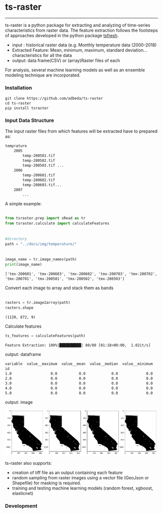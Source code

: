 # ts-raster
--------------------
ts-raster is a python package for extracting and analyzing of time-series characteristics from raster data. The feature extraction follows the footsteps of approaches developed in the python package <a href="https://github.com/blue-yonder/tsfresh">tsfresh</a>. 

- input : historical raster data (e.g. Monthly temperature data (2000-2018) 
- Extracted Feature: Mean, minimum, maximum, standard deviation... characteristics for all the data 
- output: data frame(CSV) or (array)Raster files of each

For analysis, several machine learning models as well as an ensemble modeling technique are incorporated. 


### Installation

    git clone https://github.com/adbeda/ts-raster
    cd ts-raster
    pip install tsraster




### Input Data Structure

The input raster files from which features will be extracted have to prepared as:

    temprature
        2005
            temp-200501.tif 
            temp-200502.tif
            temp-200503.tif ...
        2006
            temp-200601.tif
            temp-200602.tif
            temp-200603.tif...
        2007
            ...
        
A simple example:


```python

from tsraster.prep import sRead as tr
from tsraster.calculate import calculateFeatures


#directory
path = "../docs/img/temperature/"


image_name = tr.image_names(path)
print(image_name)
```

    ['tmx-200601', 'tmx-200603', 'tmx-200602', 'tmx-200703', 'tmx-200702', 'tmx-200701', 'tmx-200501', 'tmx-200502', 'tmx-200503']


Convert each image to array and stack them as bands


```python

rasters = tr.image2array(path)
rasters.shape
```
    (1120, 872, 9)



Calculate features

```python
ts_features = calculateFeatures(path)
```

    Feature Extraction: 100%|██████████| 80/80 [01:18<00:00,  1.02it/s]

output: dataframe

    variable  value__maximum  value__mean  value__median  value__minimum
    id                                                                  
    1.0                  0.0          0.0            0.0             0.0
    2.0                  0.0          0.0            0.0             0.0
    3.0                  0.0          0.0            0.0             0.0
    4.0                  0.0          0.0            0.0             0.0
    5.0                  0.0          0.0            0.0             0.0


output: image

![png](examples/output_20_0.png)



ts-raster also supports:
    
   - creation of tiff file as an output containing each feature
   - random sampling from raster images using a vector file (GeoJson or Shapefile) for masking is required.
   - training and testing machine learning models (random forest, xgboost, elasticnet)
  
 ### Development
 


